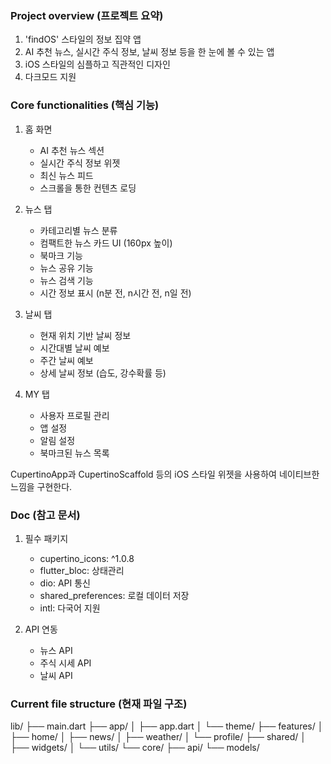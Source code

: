 ### Project overview (프로젝트 요약)

1. 'findOS' 스타일의 정보 집약 앱
2. AI 추천 뉴스, 실시간 주식 정보, 날씨 정보 등을 한 눈에 볼 수 있는 앱
3. iOS 스타일의 심플하고 직관적인 디자인
4. 다크모드 지원

### Core functionalities (핵심 기능)

1. 홈 화면
   - AI 추천 뉴스 섹션
   - 실시간 주식 정보 위젯
   - 최신 뉴스 피드
   - 스크롤을 통한 컨텐츠 로딩

2. 뉴스 탭
   - 카테고리별 뉴스 분류
   - 컴팩트한 뉴스 카드 UI (160px 높이)
   - 북마크 기능
   - 뉴스 공유 기능
   - 뉴스 검색 기능
   - 시간 정보 표시 (n분 전, n시간 전, n일 전)

3. 날씨 탭
   - 현재 위치 기반 날씨 정보
   - 시간대별 날씨 예보
   - 주간 날씨 예보
   - 상세 날씨 정보 (습도, 강수확률 등)

4. MY 탭
   - 사용자 프로필 관리
   - 앱 설정
   - 알림 설정
   - 북마크된 뉴스 목록

CupertinoApp과 CupertinoScaffold 등의 iOS 스타일 위젯을 사용하여 네이티브한 느낌을 구현한다.


### Doc (참고 문서)

1. 필수 패키지
   - cupertino_icons: ^1.0.8
   - flutter_bloc: 상태관리
   - dio: API 통신
   - shared_preferences: 로컬 데이터 저장
   - intl: 다국어 지원

2. API 연동
   - 뉴스 API
   - 주식 시세 API
   - 날씨 API

### Current file structure (현재 파일 구조)

lib/
├── main.dart
├── app/
│ ├── app.dart
│ └── theme/
├── features/
│ ├── home/
│ ├── news/
│ ├── weather/
│ └── profile/
├── shared/
│ ├── widgets/
│ └── utils/
└── core/
├── api/
└── models/